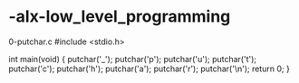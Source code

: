 # -alx-low_level_programming
0-putchar.c
#include <stdio.h>

int main(void)
{
    putchar('_');
    putchar('p');
    putchar('u');
    putchar('t');
    putchar('c');
    putchar('h');
    putchar('a');
    putchar('r');
    putchar('\n');
    return 0;
}
